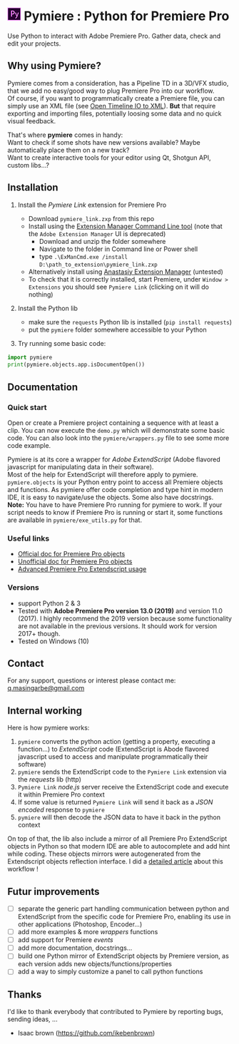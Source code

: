 # ![Pymiere logo](logo.png) Pymiere : Python for Premiere Pro
Use Python to interact with Adobe Premiere Pro. Gather data, check and edit your projects.

## Why using Pymiere?
Pymiere comes from a consideration, has a Pipeline TD in a 3D/VFX studio, that we add no easy/good way to plug Premiere Pro into our workflow.   
Of course, if you want to programmatically create a Premiere file, you can simply use an XML file (see [Open Timeline IO to XML](https://opentimelineio.readthedocs.io/en/latest/tutorials/adapters.html#final-cut-pro-xml)). **But** that require exporting and importing files, potentially loosing some data and no quick visual feedback.     

That's where **pymiere** comes in handy:    
Want to check if some shots have new versions available? Maybe automatically place them on a new track?      
Want to create interactive tools for your editor using Qt, Shotgun API, custom libs...?    

## Installation
  1. Install the _Pymiere Link_ extension for Premiere Pro
      * Download `pymiere_link.zxp` from this repo
      * Install using the [Extension Manager Command Line tool](https://partners.adobe.com/exchangeprogram/creativecloud/support/exman-com-line-tool.html) (note that the `Adobe Extension Manager` UI is deprecated)
        - Download and unzip the folder somewhere
        - Navigate to the folder in Command line or Power shell
        - type `.\ExManCmd.exe /install D:\path_to_extension\pymiere_link.zxp`
      * Alternatively install using [Anastasiy Extension Manager](http://install.anastasiy.com) (untested)
      * To check that it is correctly installed, start Premiere, under `Window > Extensions` you should see `Pymiere Link` (clicking on it will do nothing)
  
  2. Install the Python lib
      * make sure the `requests` Python lib is installed (`pip install requests`)
      * put the `pymiere` folder somewhere accessible to your Python
      
  3. Try running some basic code:
```python
import pymiere
print(pymiere.objects.app.isDocumentOpen())
```

## Documentation
### Quick start
Open or create a Premiere project containing a sequence with at least a clip. You can now execute the `demo.py` which will demonstrate some basic code. You can also look into the `pymiere/wrappers.py` file to see some more code example.   

Pymiere is at its core a wrapper for _Adobe ExtendScript_ (Adobe flavored javascript for manipulating data in their software).   
Most of the help for ExtendScript will therefore apply to pymiere.    
`pymiere.objects` is your Python entry point to access all Premiere objects and functions. As pymiere offer code completion and type hint in modern IDE, it is easy to navigate/use the objects. Some also have docstrings.    
**Note:** You have to have Premiere Pro running for pymiere to work. If your script needs to know if Premiere Pro is running or start it, some functions are available in `pymiere/exe_utils.py` for that.

### Useful links
* [Official doc for Premiere Pro objects](http://ppro.aenhancers.com/)
* [Unofficial doc for Premiere Pro objects](http://www.brysonmichael.com/premiereapi/objects)
* [Advanced Premiere Pro Extendscript usage](https://github.com/Adobe-CEP/Samples/blob/master/PProPanel/jsx/PPRO/Premiere.jsx)

### Versions
  * support Python 2 & 3   
  * Tested with **Adobe Premiere Pro version 13.0 (2019)** and version 11.0 (2017). I highly recommend the 2019 version because some functionality are not available in the previous versions. It should work for version 2017+ though.
  * Tested on Windows (10)

## Contact
For any support, questions or interest please contact me: <a href="mailto:q.masingarbe@gmail.com">q.masingarbe@gmail.com</a>

## Internal working
Here is how pymiere works:
1. `pymiere` converts the python action (getting a property, executing a function...) to _ExtendScript_ code (ExtendScript is Abode flavored javascript used to access and manipulate programmatically their software)
2. `pymiere` sends the ExtendScript code to the `Pymiere Link` extension via the _requests_ lib (http)
3. `Pymiere Link` _node.js_ server receive the ExtendScript code and execute it within Premiere Pro context
4. If some value is returned `Pymiere Link` will send it back as a _JSON encoded_ response to `pymiere`
5. `pymiere` will then decode the JSON data to have it back in the python context

On top of that, the lib also include a mirror of all Premiere Pro ExtendScript objects in Python so that modern IDE are able to autocomplete and add hint while coding.
These objects mirrors were autogenerated from the Extendscript objects reflection interface.
I did a [detailed article](https://www.linkedin.com/pulse/python-control-adobe-applications-quentin-masingarbe/) about this workflow !

## Futur improvements
 - [ ] separate the generic part handling communication between python and ExtendScript from the specific code for Premiere Pro, enabling its use in other applications (Photoshop, Encoder...)
 - [ ] add more examples & more _wrappers_ functions
 - [ ] add support for Premiere _events_
 - [ ] add more documentation, docstrings...
 - [ ] build one Python mirror of ExtendScript objects by Premiere version, as each version adds new objects/functions/properties
 - [ ] add a way to simply customize a panel to call python functions
 
 ## Thanks
 I'd like to thank everybody that contributed to Pymiere by reporting bugs, sending ideas, ...
 - Isaac brown (https://github.com/ikebenbrown)

